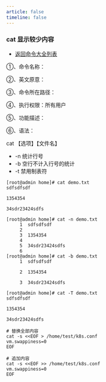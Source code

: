 ```yaml
---
article: false
timeline: false
---
```

### cat 显示较少内容

- [返回命令大全列表](./command.md#文件管理)

①、命令名称：

②、英文原意：

③、命令所在路径：

④、执行权限：所有用户

⑤、功能描述：

⑥、语法：

cat 【选项】【文件名】

- -n 统计行号
- -b 空行不计入行号的统计
- -t 禁用制表符

```shell
[root@admin home]# cat demo.txt
sdfsdfsdf

1354354

34sdr23424sdfs

[root@admin home]# cat -n demo.txt
     1  sdfsdfsdf
     2
     3  1354354
     4
     5  34sdr23424sdfs
     6
[root@admin home]# cat -b demo.txt
     1  sdfsdfsdf

     2  1354354

     3  34sdr23424sdfs

[root@admin home]# cat -T demo.txt
sdfsdfsdf

1354354

34sdr23424sdfs

```


```shell
# 替换全部内容
cat -s <<EOF > /home/test/k8s.conf
vm.swappiness=0
EOF

# 追加内容
cat -s <<EOF >> /home/test/k8s.conf
vm.swappiness=0
EOF
```

